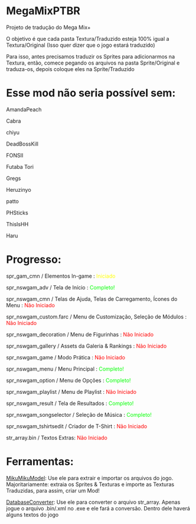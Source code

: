 <h1>MegaMixPTBR</h1>
Projeto de tradução do Mega Mix+</p>

<p>O objetivo é que cada pasta Textura/Traduzido esteja 100% igual a Textura/Original (Isso quer dizer que o jogo estará traduzido)</p>
<p>Para isso, antes precisamos traduzir os Sprites para adicionarmos na Textura, então, comece pegando os arquivos na pasta Sprite/Original e traduza-os, depois coloque eles na Sprite/Traduzido</p>

<h1>Esse mod não seria possível sem:</h1>
<p>AmandaPeach</p>
<p>Cabra</p>
<p>chiyu</p>
<p>DeadBossKill</p>
<p>FONSII</p>
<p>Futaba Tori</p>
<p>Gregs</p>
<p>Heruzinyo</p>
<p>patto</p>
<p>PHSticks</p>
<p>ThisIsHH</p>
<p>Haru</p>

<h1>Progresso:</h1>

<p>spr_gam_cmn / Elementos In-game : <span style="color:yellow">Iniciado</span></p> 
<p>spr_nswgam_adv / Tela de Início : <span style="color:lime">Completo!</span></p> 
<p>spr_nswgam_cmn / Telas de Ajuda, Telas de Carregamento, Ícones do Menu : <span style="color:red">Não Iniciado</span></p>
<p>spr_nswgam_custom.farc / Menu de Customização, Seleção de Módulos : <span style="color:red">Não Iniciado</span></p>
<p>spr_nswgam_decoration / Menu de Figurinhas : <span style="color:red">Não Iniciado</span></p>
<p>spr_nswgam_gallery / Assets da Galeria & Rankings : <span style="color:red">Não Iniciado</span></p>
<p>spr_nswgam_game / Modo Prática : <span style="color:red">Não Iniciado</span></p>
<p>spr_nswgam_menu / Menu Principal : <span style="color:lime">Completo!</span></p>
<p>spr_nswgam_option / Menu de Opções : <span style="color:lime">Completo!</span></p>
<p>spr_nswgam_playlist / Menu de Playlist : <span style="color:red">Não Iniciado</span></p>
<p>spr_nswgam_result / Tela de Resultados : <span style="color:lime">Completo!</span></p>
<p>spr_nswgam_songselector / Seleção de Música : <span style="color:lime">Completo!</span></p>
<p>spr_nswgam_tshirtsedit / Criador de T-Shirt : <span style="color:red">Não Iniciado</span></p>
<p>str_array.bin / Textos Extras: <span style="color:red">Não Iniciado</span></p>

<h1>Ferramentas:</h1>

[MikuMikuModel](https://github.com/blueskythlikesclouds/MikuMikuLibrary/releases/tag/v2.2.0): Use ele para extrair e importar os arquivos do jogo. Majoritariamente: extraia os Sprites & Texturas e importe as Texturas Traduzidas, para assim, criar um Mod!

[DatabaseConverter](https://github.com/blueskythlikesclouds/MikuMikuLibrary/releases/tag/v2.2.0): Use ele para converter o arquivo str_array. Apenas jogue o arquivo .bin/.xml no .exe e ele fará a conversão. Dentro dele haverá alguns textos do jogo
